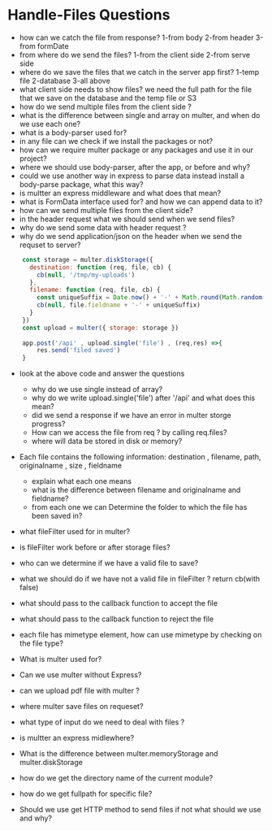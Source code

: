 # Handle-Files Questions

- how can we catch the file from response? 1-from body 2-from header 3-from formDate
- from where do we send the files? 1-from the client side 2-from serve side
- where do we save the files that we catch in the server app first? 1-temp file 2-database 3-all above
- what client side needs to show files? we need the full path for the file that we save on the database and the temp file or S3
- how do we send multiple files from the client side ?
- what is the difference between single and array on multer, and when do we use each one?
- what is a body-parser used for?
- in any file can we check if we install the packages or not? 
- how can we require multer package or any packages and use it in our project? 
- where we should use body-parser, after the app, or before and why?
- could we use another way in express to parse data instead install a body-parse package, what this way?
- is multter an express middleware and what does that mean?
- what is FormData interface used for? and how we can append data to it?
- how can we send multiple files from the client side?
- in the header request what we should send when we send files?
- why do we send some data with header request ?
- why do we send application/json on the header when we send the requset to server?

```js
	const storage = multer.diskStorage({
	  destination: function (req, file, cb) {
	    cb(null, '/tmp/my-uploads')
	  },
	  filename: function (req, file, cb) {
	    const uniqueSuffix = Date.now() + '-' + Math.round(Math.random() * 1E9)
	    cb(null, file.fieldname + '-' + uniqueSuffix)
	  }
	})
	const upload = multer({ storage: storage })
	
	app.post('/api' , upload.single('file') , (req,res) =>{
		res.send('filed saved')
	}
```
- look at the above code and answer the questions
	- why do we use single instead of array?
	- why do we write upload.single('file') after '/api' and what does this mean?
	- did we send a response if we have an error in multer storge progress?
	- How can we access the file from req ? by calling req.files?
	- where will data be stored in disk or memory?
- Each file contains the following information: destination , filename, path, originalname , size , fieldname
	- explain what each one means
	- what is the difference between filename and originalname and fieldname?
	- from each one we can Determine the folder to which the file has been saved in?

- what fileFilter used for in multer?
- is fileFilter work before or after storage files?
- who can we determine if we have a valid file to save?
- what we should do if we have not a valid file in fileFilter ? return cb(with false)
- what should pass to the callback function to accept the file
- what should pass to the callback function to reject the file
- each file has mimetype element, how can use mimetype by checking on the file type?
- What is multer used for?
- Can we use multer without Express?
- can we upload pdf file with multer ?
- where multer save files on requeset?
- what type of input do we need to deal with files ?
- is multter an express midlewhere?
- What is the difference between multer.memoryStorage and multer.diskStorage
- how do we get the directory name of the current module?
- how do we get fullpath for specific file?
- Should we use get HTTP method to send files if not what should we use and why?
